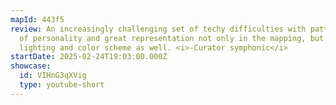 ```yaml
---
mapId: 443f5
review: An increasingly challenging set of techy difficulties with patterns full
  of personality and great representation not only in the mapping, but in the
  lighting and color scheme as well. <i>-Curator symphonic</i>
startDate: 2025-02-24T19:03:00.000Z
showcase:
  id: VIHnG3qXVig
  type: youtube-short
---
```

